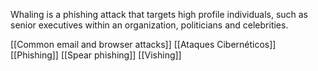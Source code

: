 Whaling is a phishing attack that targets high profile individuals, such as senior executives within an organization, politicians and celebrities.

[[Common email and browser attacks]]
[[Ataques Cibernéticos]]
[[Phishing]]
[[Spear phishing]]
[[Vishing]]



